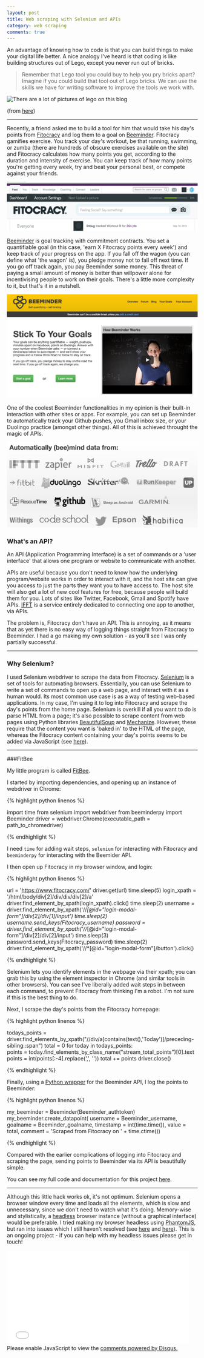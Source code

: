 ```yaml
---
layout: post
title: Web scraping with Selenium and APIs
category: web scraping
comments: true
---
```


An advantage of knowing how to code is that you can build things to make your digital life better. A nice analogy I've heard is that coding is like building structures out of Lego, except you never run out of bricks.

> Remember that Lego tool you could buy to help you pry bricks apart? Imagine if you could build that tool out of Lego bricks. 
> We can use the skills we have for writing software to improve the tools we work with.

<img src="https://upload.wikimedia.org/wikipedia/commons/b/ba/Lego_tower.jpg" title="There are a lot of pictures of lego on this blog" style="height: 600px;margin: 0 auto;"/>

(from [here](http://blog.samstokes.co.uk/blog/2014/05/01/what-programming-is-like/))

-------------------------------------------------------------------------------------------------------------------

Recently, a friend asked me to build a tool for him that would take his day's points from [Fitocracy](https://www.fitocracy.com/) and log them to a goal on [Beeminder](https://www.beeminder.com/). Fitocracy gamifies exercise. You track your day's workout, be that running, swimming, or zumba (there are hundreds of obscure exercises available on the site) and Fitocracy calculates how many points you get, according to the duration and intensity of exercise. You can keep track of how many points you're getting every week, try and beat your personal best, or compete against your friends. 

<img src="https://raw.githubusercontent.com/linbug/linbug.github.io/master/_downloads/fitocracy.png" title="Fitocracy (don't judge my points)" style="margin: 0 auto;"/>

[Beeminder](https://www.beeminder.com/) is goal tracking with commitment contracts. You set a quantifiable goal (in this case, 'earn X Fitocracy points every week') and keep track of your progress on the app. If you fall off the wagon (you can define what 'the wagon' is), you pledge money not to fall off next time. If you go off track again, you pay Beeminder some money. This threat of paying a small amount of money is better than willpower alone for incentivising people to work on their goals. There's a little more complexity to it, but that's it in a nutshell.

<img src="https://raw.githubusercontent.com/linbug/linbug.github.io/master/_downloads/beeminder.png" title="Beeminder" style="margin: 0 auto;"/>

One of the coolest Beeminder functionalities in my opinion is their built-in interaction with other sites or apps. For example, you can set up Beeminder to automatically track your Github pushes, you Gmail inbox size, or your Duolingo practice (amongst other things). All of this is achieved throught the magic of APIs.

<img src="https://raw.githubusercontent.com/linbug/linbug.github.io/master/_downloads/beeminder2.png" title="Beeminder can interact with all these apps" style="margin: 0 auto;"/>

### What's an API?

An API (Application Programming Interface) is a set of commands or a 'user interface' that allows one program or website to communicate with another.

APIs are useful because you don't need to know how the underlying program/website works in order to interact with it, and the host site can give you access to just the parts they want you to have access to. The host site will also get a lot of new cool features for free, because people will build them for you. Lots of sites like Twitter, Facebook, Gmail and Spotify have APIs. [IFFT](https://ifttt.com/) is a service entirely dedicated to connecting one app to another, via APIs.

The problem is, Fitocracy don't have an API. This is annoying, as it means that as yet there is no easy way of logging things straight from Fitocracy to Beeminder. I had a go making my own solution - as you'll see I was only partially successful.

-------------------------------------------------------------------------------------------------------------------

### Why Selenium?

I used Selenium webdriver to scrape the data from Fitocracy. [Selenium](http://www.seleniumhq.org/) is a set of tools for automating browsers. Essentially, you can use Selenium to write a set of commands to open up a web page, and interact with it as a human would. Its most common use case is as a way of testing web-based applications. In my case, I'm using it to log into Fitocracy and scrape the day's points from the home page. Selenium is overkill if all you want to do is parse HTML from a page; it's also possible to scrape content from web pages using Python libraries [BeautifulSoup](http://www.crummy.com/software/BeautifulSoup/) and [Mechanize](http://wwwsearch.sourceforge.net/mechanize/). However, these require that the content you want is 'baked in' to the HTML of the page, whereas the Fitocracy content containing your day's points seems to be added via JavaScript (see [here](http://stackoverflow.com/a/17436663/41123600)).

-------------------------------------------------------------------------------------------------------------------

###FitBee

My little program is called [FitBee](https://github.com/linbug/FitBee).

I started by importing dependencies, and opening up an instance of webdriver in Chrome:

{% highlight python linenos %}

import time
from selenium import webdriver
from beeminderpy import Beeminder
driver = webdriver.Chrome(executable_path = path_to_chromedriver)

{% endhighlight %}

I need `time` for adding wait steps, `selenium` for interacting with Fitocracy and `beeminderpy` for interacting with the Beemider API.

I then open up Fitocracy in my browser window, and login:

{% highlight python linenos %}

url = 'https://www.fitocracy.com/'
driver.get(url)
time.sleep(5)
login_xpath = '/html/body/div[2]/div/div/div[2]/a'
driver.find_element_by_xpath(login_xpath).click()
time.sleep(2)
username = driver.find_element_by_xpath('//*[@id="login-modal-form"]/div[2]/div[1]/input')
time.sleep(2)
username.send_keys(Fitocracy_username)
password = driver.find_element_by_xpath('//*[@id="login-modal-form"]/div[2]/div[2]/input')
time.sleep(3)
password.send_keys(Fitocracy_password)
time.sleep(2)
driver.find_element_by_xpath('//*[@id="login-modal-form"]/button').click()

{% endhighlight %}

Selenium lets you identify elements in the webpage via their xpath; you can grab this by using the element inspector in Chrome (and similar tools in other browsers). You can see I've liberally added wait steps in between each command, to prevent Fitocracy from thinking I'm a robot. I'm not sure if this is the best thing to do.

Next, I scrape the day's points from the Fitocracy homepage:

{% highlight python linenos %}

todays_points = driver.find_elements_by_xpath("//div/a[contains(text(),'Today')]/preceding-sibling::span")
total = 0
for today in todays_points:   
	points = today.find_elements_by_class_name("stream_total_points")[0].text
	points = int(points[:-4].replace(',', ''))
	total += points
driver.close()

{% endhighlight %}

Finally, using a [Python wrapper](https://github.com/mattjoyce/beeminderpy) for the Beeminder API, I log the points to Beeminder:

{% highlight python linenos %}

my_beeminder = Beeminder(Beeminder_authtoken)
my_beeminder.create_datapoint(
	username = Beeminder_username,
	goalname = Beeminder_goalname,
	timestamp = int(time.time()),
	value = total, 
	comment = 'Scraped from Fitocracy on ' + time.ctime())

{% endhighlight %}

Compared with the earlier complications of logging into Fitocracy and scraping the page, sending points to Beeminder via its API is beautifully simple. 

You can see my full code and documentation for this project [here](https://github.com/linbug/FitBee).

-------------------------------------------------------------------------------------------------------------------

Although this little hack works ok, it's not optimum. Selenium opens a browser window every time and loads all the elements, which is slow and unnecessary, since we don't need to watch what it's doing. Memory-wise and stylistically, a [headless](https://en.wikipedia.org/wiki/Headless_browser) browser instance (without a graphical interface) would be preferable. I tried making my browser headless using [PhantomJS](http://phantomjs.org/), but ran into issues which I still haven't resolved (see [here](http://stackoverflow.com/questions/32521196/phantomjs-cannot-find-an-element-where-chromedriver-can) and [here](http://stackoverflow.com/questions/32629265/use-phantomjs-evaluate-function-from-within-selenium)). This is an ongoing project - if you can help with my headless issues please get in touch!

<iframe src="//giphy.com/embed/lmIqAkw7nfBm0" width="480" height="247" frameBorder="0" class="giphy-embed" allowFullScreen></iframe>

<div id="disqus_thread"></div>
<script type="text/javascript">
    /* * * CONFIGURATION VARIABLES * * */
    var disqus_shortname = 'linbug';
    
    /* * * DON'T EDIT BELOW THIS LINE * * */
    (function() {
        var dsq = document.createElement('script'); dsq.type = 'text/javascript'; dsq.async = true;
        dsq.src = '//' + disqus_shortname + '.disqus.com/embed.js';
        (document.getElementsByTagName('head')[0] || document.getElementsByTagName('body')[0]).appendChild(dsq);
    })();
</script>
<noscript>Please enable JavaScript to view the <a href="https://disqus.com/?ref_noscript" rel="nofollow">comments powered by Disqus.</a></noscript>
